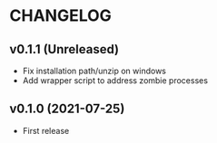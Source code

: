 # CHANGELOG

## v0.1.1 (Unreleased)

  * Fix installation path/unzip on windows
  * Add wrapper script to address zombie processes

## v0.1.0 (2021-07-25)

  * First release
